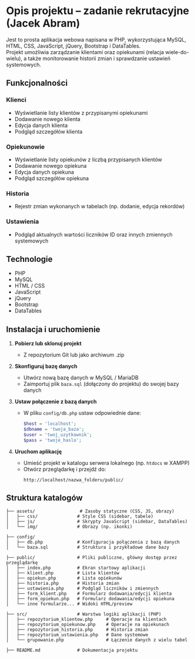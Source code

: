 
# Opis projektu – zadanie rekrutacyjne (Jacek Abram)

Jest to prosta aplikacja webowa napisana w PHP, wykorzystująca MySQL, HTML, CSS, JavaScript, jQuery, Bootstrap i DataTables.  
Projekt umożliwia zarządzanie klientami oraz opiekunami (relacja wiele-do-wielu), a także monitorowanie historii zmian i sprawdzanie ustawień systemowych.

## Funkcjonalności

### Klienci
- Wyświetlanie listy klientów z przypisanymi opiekunami
- Dodawanie nowego klienta
- Edycja danych klienta
- Podgląd szczegółów klienta

### Opiekunowie
- Wyświetlanie listy opiekunów z liczbą przypisanych klientów
- Dodawanie nowego opiekuna
- Edycja danych opiekuna
- Podgląd szczegółów opiekuna

### Historia
- Rejestr zmian wykonanych w tabelach (np. dodanie, edycja rekordów)

### Ustawienia
- Podgląd aktualnych wartości liczników ID oraz innych zmiennych systemowych

## Technologie

- PHP
- MySQL
- HTML / CSS
- JavaScript
- jQuery
- Bootstrap
- DataTables

## Instalacja i uruchomienie

1. **Pobierz lub sklonuj projekt**
    - Z repozytorium Git lub jako archiwum .zip

2. **Skonfiguruj bazę danych**
    - Utwórz nową bazę danych w MySQL / MariaDB
    - Zaimportuj plik `baza.sql` (dołączony do projektu) do swojej bazy danych

3. **Ustaw połączenie z bazą danych**
    - W pliku `config/db.php` ustaw odpowiednie dane:
      ```php
      $host = 'localhost';
      $dbname = 'twoja_baza';
      $user = 'twoj_uzytkownik';
      $pass = 'twoje_haslo';
      ```

4. **Uruchom aplikację**
    - Umieść projekt w katalogu serwera lokalnego (np. `htdocs` w XAMPP)
    - Otwórz przeglądarkę i przejdź do:
      ```
      http://localhost/nazwa_folderu/public/
      ```

## Struktura katalogów

```
├── assets/                 # Zasoby statyczne (CSS, JS, obrazy)
│   ├── css/               # Style CSS (sidebar, tabele)
│   ├── js/                # Skrypty JavaScript (sidebar, DataTables)
│   └── img/               # Obrazy (np. ikonki)

├── config/
│   ├── db.php             # Konfiguracja połączenia z bazą danych
│   └── baza.sql           # Struktura i przykładowe dane bazy

├── public/                # Pliki publiczne, główny dostęp przez przeglądarkę
│   ├── index.php          # Ekran startowy aplikacji
│   ├── klient.php         # Lista klientów
│   ├── opiekun.php        # Lista opiekunów
│   ├── historia.php       # Historia zmian
│   ├── ustawienia.php     # Podgląd liczników i zmiennych
│   ├── form_klient.php    # Formularz dodawania/edycji klienta
│   ├── form_opiekun.php   # Formularz dodawania/edycji opiekuna
│   └── inne formularze... # Widoki HTML/preview

├── src/                   # Warstwa logiki aplikacji (PHP)
│   ├── repozytorium_klientow.php     # Operacje na klientach
│   ├── repozytorium_opiekunow.php    # Operacje na opiekunach
│   ├── repozytorium_historia.php     # Historia zmian
│   ├── repozytorium_ustawienia.php   # Dane systemowe
│   └── grupowanie.php                # Łączenie danych z wielu tabel

├── README.md              # Dokumentacja projektu
```
